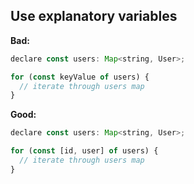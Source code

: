 ## Use explanatory variables

**Bad:**

```js
declare const users: Map<string, User>;

for (const keyValue of users) {
  // iterate through users map
}
```

**Good:**

```js
declare const users: Map<string, User>;

for (const [id, user] of users) {
  // iterate through users map
}
```
